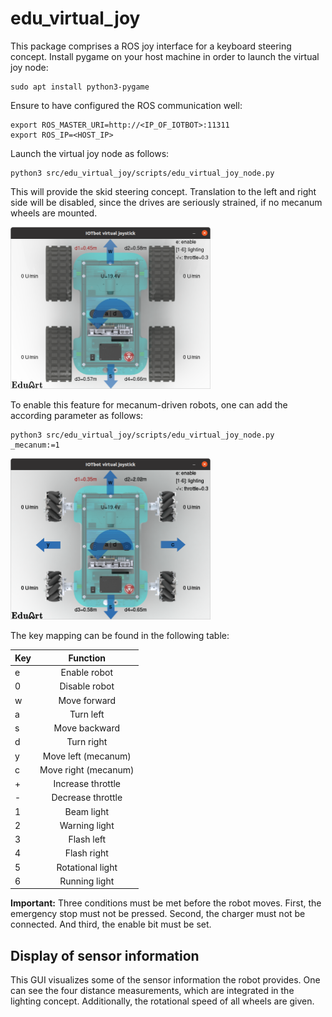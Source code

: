 # edu_virtual_joy
This package comprises a ROS joy interface for a keyboard steering concept. Install pygame on your host machine in order to launch the virtual joy node:

```console
sudo apt install python3-pygame
```

Ensure to have configured the ROS communication well:
```console
export ROS_MASTER_URI=http://<IP_OF_IOTBOT>:11311
export ROS_IP=<HOST_IP>
```
Launch the virtual joy node as follows:
```console
python3 src/edu_virtual_joy/scripts/edu_virtual_joy_node.py
```
This will provide the skid steering concept. Translation to the left and right side will be disabled, since the drives are seriously strained, if no mecanum wheels are mounted.

<img src="/images/gui_skid.png" alt="GUI skid steering" width="320"/>

To enable this feature for mecanum-driven robots, one can add the according parameter as follows:
```console
python3 src/edu_virtual_joy/scripts/edu_virtual_joy_node.py _mecanum:=1
```
<img src="/images/gui_mecanum.png" alt="GUI mecanum steering" width="320"/>

The key mapping can be found in the following table:

| Key    | Function             |
| ------ |:--------------------:|
| e      | Enable robot         |
| 0      | Disable robot        |
| w      | Move forward         |
| a      | Turn left            |
| s      | Move backward        |
| d      | Turn right           |
| y      | Move left (mecanum)  |
| c      | Move right (mecanum) |
| +      | Increase throttle    |
| -      | Decrease throttle    |
| 1      | Beam light           |
| 2      | Warning light        |
| 3      | Flash left           |
| 4      | Flash right          |
| 5      | Rotational light     |
| 6      | Running light        |

**Important:** Three conditions must be met before the robot moves. First, the emergency stop must not be pressed. Second, the charger must not be connected. And third, the enable bit must be set.

## Display of sensor information
This GUI visualizes some of the sensor information the robot provides. One can see the four distance measurements, which are integrated in the lighting concept. Additionally, the rotational speed of all wheels are given.
